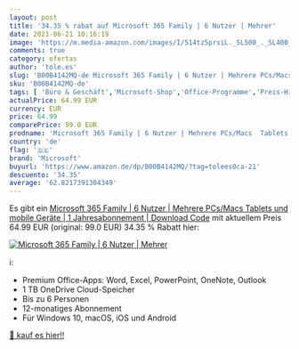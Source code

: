 ```yaml
---
layout: post
title: '34.35 % rabat auf Microsoft 365 Family | 6 Nutzer | Mehrer'
date: 2021-06-21 10:16:19
image: 'https://m.media-amazon.com/images/I/514tz5prsiL._SL500_._SL400_.jpg'
comments: true
category: ofertas
author: 'tole.es'
slug: 'B00B4142MQ-de Microsoft 365 Family | 6 Nutzer | Mehrere PCs/Macs Tablets...'
sku: 'B00B4142MQ-de'
tags: [ 'Büro & Geschäft','Microsoft-Shop','Office-Programme','Preis-Hits','Regular Stores','Shops','Software','microsoft', ]
actualPrice: 64.99 EUR
currency: EUR
price: 64.99
comparePrice: 99.0 EUR
prodname: 'Microsoft 365 Family | 6 Nutzer | Mehrere PCs/Macs  Tablets und mobile Geräte | 1 Jahresabonnement | Download Code'
country: 'de'
flag: '🇩🇪'
brand: 'Microsoft'
buyurl: 'https://www.amazon.de/dp/B00B4142MQ/?tag=tolees0ca-21'
descuento: '34.35'
average: '62.8217391304349'
---
```


Es gibt ein [Microsoft 365 Family | 6 Nutzer | Mehrere PCs/Macs  Tablets und mobile Geräte | 1 Jahresabonnement | Download Code](https://www.amazon.de/dp/B00B4142MQ/?tag=tolees0ca-21) mit aktuellem Preis 64.99 EUR (original: 99.0 EUR) 34.35 % Rabatt hier:

[![Microsoft 365 Family | 6 Nutzer | Mehrer](https://m.media-amazon.com/images/I/514tz5prsiL._SL500_._SL400_.jpg)](https://www.amazon.de/dp/B00B4142MQ/?tag=tolees0ca-21)

ℹ️:

- Premium Office-Apps: Word, Excel, PowerPoint, OneNote, Outlook
- 1 TB OneDrive Cloud-Speicher
- Bis zu 6 Personen
- 12-monatiges Abonnement
- Für Windows 10, macOS, iOS und Android

[🛒 kauf es hier!!](https://www.amazon.de/dp/B00B4142MQ/?tag=tolees0ca-21)
